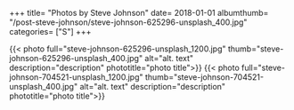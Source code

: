 +++
title= "Photos by Steve Johnson"
date= 2018-01-01
albumthumb= "/post-steve-johnson/steve-johnson-625296-unsplash_400.jpg"
categories= ["S"]
+++

{{< photo full="steve-johnson-625296-unsplash_1200.jpg" thumb="steve-johnson-625296-unsplash_400.jpg" alt="alt. text" description="description" phototitle="photo title">}}
{{< photo full="steve-johnson-704521-unsplash_1200.jpg" thumb="steve-johnson-704521-unsplash_400.jpg" alt="alt. text" description="description" phototitle="photo title">}}